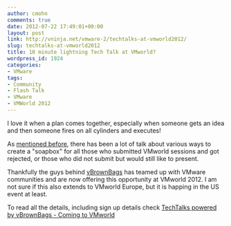 ```yaml
---
author: cmohn
comments: true
date: 2012-07-22 17:49:01+00:00
layout: post
link: http://vninja.net/vmware-2/techtalks-at-vmworld2012/
slug: techtalks-at-vmworld2012
title: 10 minute lightning Tech Talk at VMworld?
wordpress_id: 1924
categories:
- VMware
tags:
- Community
- Flash Talk
- VMware
- VMWorld 2012
---
```


I love it when a plan comes together, especially when someone gets an idea and then someone fires on all cylinders and executes!

As [mentioned before](http://vninja.net/virtualization/vmworld-session-reject-club/), there has been a lot of talk about various ways to create a "soapbox" for all those who submitted VMworld sessions and got rejected, or those who did not submit but would still like to present.

Thankfully the guys behind [vBrownBags](http://professionalvmware.com/brownbags/) has teamed up with VMware communities and are now offering this opportunity at VMworld 2012. I am not sure if this also extends to VMworld Europe, but it is happing in the US event at least.

To read all the details, including sign up details check [TechTalks powered by vBrownBags - Coming to VMworld](http://communities.vmware.com/message/2080455#2080455)
